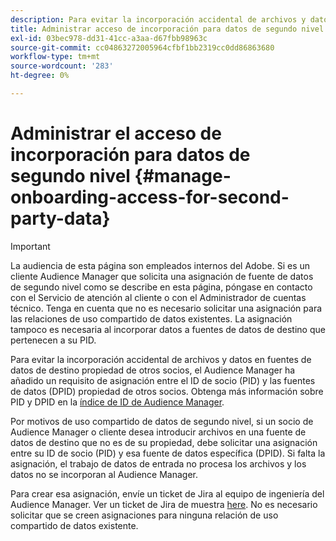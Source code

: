 ```yaml
---
description: Para evitar la incorporación accidental de archivos y datos en fuentes de datos de destino propiedad de otros socios o clientes, el Audience Manager ha añadido un requisito de asignación entre el ID de socio (PID) y las fuentes de datos propiedad de otros socios.
title: Administrar acceso de incorporación para datos de segundo nivel
exl-id: 03bec978-dd31-41cc-a3aa-d67fbb98963c
source-git-commit: cc04863272005964cfbf1bb2319cc0dd86863680
workflow-type: tm+mt
source-wordcount: '283'
ht-degree: 0%

---
```


# Administrar el acceso de incorporación para datos de segundo nivel {#manage-onboarding-access-for-second-party-data}

>[!IMPORTANT]
>
> La audiencia de esta página son empleados internos del Adobe. Si es un cliente Audience Manager que solicita una asignación de fuente de datos de segundo nivel como se describe en esta página, póngase en contacto con el Servicio de atención al cliente o con el Administrador de cuentas técnico.
> Tenga en cuenta que no es necesario solicitar una asignación para las relaciones de uso compartido de datos existentes. La asignación tampoco es necesaria al incorporar datos a fuentes de datos de destino que pertenecen a su PID.

Para evitar la incorporación accidental de archivos y datos en fuentes de datos de destino propiedad de otros socios, el Audience Manager ha añadido un requisito de asignación entre el ID de socio (PID) y las fuentes de datos (DPID) propiedad de otros socios. Obtenga más información sobre PID y DPID en la [índice de ID de Audience Manager](https://experienceleague.adobe.com/docs/audience-manager/user-guide/reference/ids-in-aam.html).

Por motivos de uso compartido de datos de segundo nivel, si un socio de Audience Manager o cliente desea introducir archivos en una fuente de datos de destino que no es de su propiedad, debe solicitar una asignación entre su ID de socio (PID) y esa fuente de datos específica (DPID). Si falta la asignación, el trabajo de datos de entrada no procesa los archivos y los datos no se incorporan al Audience Manager.

Para crear esa asignación, envíe un ticket de Jira al equipo de ingeniería del Audience Manager. Ver un ticket de Jira de muestra [here](https://jira.corp.adobe.com/browse/AAM-60353). No es necesario solicitar que se creen asignaciones para ninguna relación de uso compartido de datos existente.
